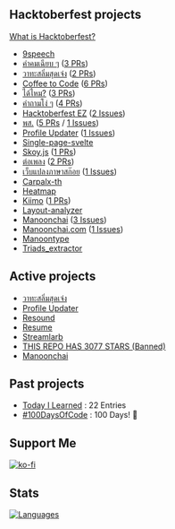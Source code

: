 <!--%%% PROFILE UPDATER (narze/profile-updater) : START %%%-->
## Hacktoberfest projects
[What is Hacktoberfest?](https://hacktoberfest.digitalocean.com)

- [9speech](https://github.com/narze/9speech)
- [คำคมเฉียบ ๆ](https://github.com/narze/awesome-cheab-quotes) ([3 PRs](https://github.com/narze/awesome-cheab-quotes/pulls))
- [วาทะสลิ่มสุดเจ๋ง](https://github.com/narze/awesome-salim-quotes) ([2 PRs](https://github.com/narze/awesome-salim-quotes/pulls))
- [Coffee to Code](https://github.com/narze/coffee-to-code) ([6 PRs](https://github.com/narze/coffee-to-code/pulls))
- [ได้ไหม?](https://github.com/narze/DaiMai) ([3 PRs](https://github.com/narze/DaiMai/pulls))
- [คำถามโง่ ๆ](https://github.com/narze/dumb-questions-th) ([4 PRs](https://github.com/narze/dumb-questions-th/pulls))
- [Hacktoberfest EZ](https://github.com/narze/hacktoberfest_ez) ([2 Issues](https://github.com/narze/hacktoberfest_ez/issues))
- [พส.](https://github.com/narze/porsor) ([5 PRs](https://github.com/narze/porsor/pulls) / [1 Issues](https://github.com/narze/porsor/issues))
- [Profile Updater](https://github.com/narze/profile-updater) ([1 Issues](https://github.com/narze/profile-updater/issues))
- [Single-page-svelte](https://github.com/narze/single-page-svelte)
- [Skoy.js](https://github.com/narze/skoy.js) ([1 PRs](https://github.com/narze/skoy.js/pulls))
- [ต่อเพลง](https://github.com/narze/torpleng) ([2 PRs](https://github.com/narze/torpleng/pulls))
- [เว็บแปลงภาษาสก๊อย](https://github.com/narze/toSkoy) ([1 Issues](https://github.com/narze/toSkoy/issues))
- [Carpalx-th](https://github.com/Manoonchai/carpalx-th)
- [Heatmap](https://github.com/Manoonchai/heatmap)
- [Kiimo](https://github.com/Manoonchai/kiimo) ([1 PRs](https://github.com/Manoonchai/kiimo/pulls))
- [Layout-analyzer](https://github.com/Manoonchai/layout-analyzer)
- [Manoonchai](https://github.com/Manoonchai/Manoonchai) ([3 Issues](https://github.com/Manoonchai/Manoonchai/issues))
- [Manoonchai.com](https://github.com/Manoonchai/manoonchai.com) ([1 Issues](https://github.com/Manoonchai/manoonchai.com/issues))
- [Manoontype](https://github.com/Manoonchai/manoontype)
- [Triads_extractor](https://github.com/Manoonchai/triads_extractor)

## Active projects

- [วาทะสลิ่มสุดเจ๋ง](https://github.com/narze/awesome-salim-quotes)
- [Profile Updater](https://github.com/narze/profile-updater)
- [Resound](https://github.com/narze/resound)
- [Resume](https://github.com/narze/resume)
- [Streamlarb](https://github.com/narze/streamlarb)
- [THIS REPO HAS 3077 STARS (Banned)](https://github.com/narze/THIS_REPO_HAS_3077_STARS)
- [Manoonchai](https://github.com/Manoonchai/Manoonchai)

<!--%%% PROFILE UPDATER (narze/profile-updater) : END %%%-->

## Past projects

- [Today I Learned](https://github.com/narze/til) : 22 Entries
- [#100DaysOfCode](https://github.com/narze/100daysofcode) : 100 Days! 🎉

## Support Me

[![ko-fi](https://ko-fi.com/img/githubbutton_sm.svg)](https://ko-fi.com/narze)

## Stats

[![Languages](https://github-readme-stats.vercel.app/api/top-langs/?username=narze&layout=compact&langs_count=10&hide_border=true&custom_title=Languages&bg_color=00000000)](https://github.com/narze)
